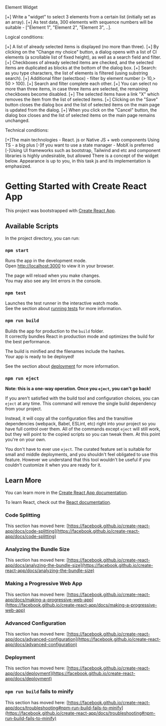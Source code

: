 Element Widget

[+] Write a "widget" to select 3 elements from a certain list (initially set as an array).
[+] As test data, 300 elements with sequence numbers will be suitable - ["Element 1", "Element 2", "Element 3", ..].

Logical conditions:

[+] A list of already selected items is displayed (no more than three).
[+] By clicking on the "Change my choice" button, a dialog opens with a list of Cl elements (a scrollable list of fixed height), as well as a search field and filter.
[+] Checkboxes of already selected items are checked, and the selected items are duplicated as blocks at the bottom of the dialog box.
[+] Search: as you type characters, the list of elements is filtered (using substring search).
[+] Additional filter (selectbox) - filter by element number (> 10,> 50 > 100).
[+] Search and filter complete each other.
[+] You can select no more than three items, in case three items are selected, the remaining checkboxes become disabled.
[+] The selected items have a link "X" which removes the item from the list of selected items.
[+] Clicking on the "Save" button closes the dialog box and the list of selected items on the main page is updated from the dialog.
[+] When you click on the "Cancel" button, the dialog box closes and the list of selected items on the main page remains unchanged.

Technical conditions:

[+]The main technologies - React. js or Native JS + web components
Using TS - a big plus
[-]If you want to use a state manager - MobX is preferred
[-]Using UI frameworks such as bootstrap, Tailwind and etc and component libraries is highly undesirable, but allowed There is a concept of the widget below. Appearance is up to you, in this task js and its implementation is emphasized.

# Getting Started with Create React App

This project was bootstrapped with [Create React App](https://github.com/facebook/create-react-app).

## Available Scripts

In the project directory, you can run:

### `npm start`

Runs the app in the development mode.\
Open [http://localhost:3000](http://localhost:3000) to view it in your browser.

The page will reload when you make changes.\
You may also see any lint errors in the console.

### `npm test`

Launches the test runner in the interactive watch mode.\
See the section about [running tests](https://facebook.github.io/create-react-app/docs/running-tests) for more information.

### `npm run build`

Builds the app for production to the `build` folder.\
It correctly bundles React in production mode and optimizes the build for the best performance.

The build is minified and the filenames include the hashes.\
Your app is ready to be deployed!

See the section about [deployment](https://facebook.github.io/create-react-app/docs/deployment) for more information.

### `npm run eject`

**Note: this is a one-way operation. Once you `eject`, you can't go back!**

If you aren't satisfied with the build tool and configuration choices, you can `eject` at any time. This command will remove the single build dependency from your project.

Instead, it will copy all the configuration files and the transitive dependencies (webpack, Babel, ESLint, etc) right into your project so you have full control over them. All of the commands except `eject` will still work, but they will point to the copied scripts so you can tweak them. At this point you're on your own.

You don't have to ever use `eject`. The curated feature set is suitable for small and middle deployments, and you shouldn't feel obligated to use this feature. However we understand that this tool wouldn't be useful if you couldn't customize it when you are ready for it.

## Learn More

You can learn more in the [Create React App documentation](https://facebook.github.io/create-react-app/docs/getting-started).

To learn React, check out the [React documentation](https://reactjs.org/).

### Code Splitting

This section has moved here: [https://facebook.github.io/create-react-app/docs/code-splitting](https://facebook.github.io/create-react-app/docs/code-splitting)

### Analyzing the Bundle Size

This section has moved here: [https://facebook.github.io/create-react-app/docs/analyzing-the-bundle-size](https://facebook.github.io/create-react-app/docs/analyzing-the-bundle-size)

### Making a Progressive Web App

This section has moved here: [https://facebook.github.io/create-react-app/docs/making-a-progressive-web-app](https://facebook.github.io/create-react-app/docs/making-a-progressive-web-app)

### Advanced Configuration

This section has moved here: [https://facebook.github.io/create-react-app/docs/advanced-configuration](https://facebook.github.io/create-react-app/docs/advanced-configuration)

### Deployment

This section has moved here: [https://facebook.github.io/create-react-app/docs/deployment](https://facebook.github.io/create-react-app/docs/deployment)

### `npm run build` fails to minify

This section has moved here: [https://facebook.github.io/create-react-app/docs/troubleshooting#npm-run-build-fails-to-minify](https://facebook.github.io/create-react-app/docs/troubleshooting#npm-run-build-fails-to-minify)
